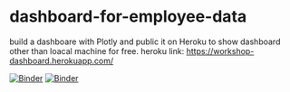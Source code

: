 # dashboard-for-employee-data

build a dashboare with Plotly and public it on Heroku to show dashboard other than loacal machine for free.
heroku link: https://workshop-dashboard.herokuapp.com/


[![Binder](https://mybinder.org/badge_logo.svg)](https://mybinder.org/v2/gh/Shuai-Liu-1/dashboard-for-employee-data/HEAD)
[![Binder](https://mybinder.org/badge_logo.svg)](https://mybinder.org/v2/gh/Shuai-Liu-1/dashboard-for-employee-data/HEAD)
